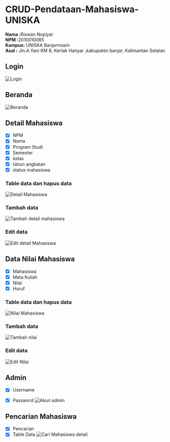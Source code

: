 # CRUD-Pendataan-Mahasiswa-UNISKA<br>
<b>Nama  :</b>Riswan Nopiyar<br>
<b>NPM   :</b>2010010085<br>
<b>Kampus:</b> UNISKA Banjarmasin<br>
<b>Asal  :</b> Jln.A.Yani KM 8, Kertak Hanyar ,kabupaten banjar, Kalimantan Selatan<br>

## Login
![Login](https://user-images.githubusercontent.com/103617674/215237051-4f1ca4a3-0cc6-4c50-be11-5d0fcd83be5f.png)



## Beranda
![Beranda](https://user-images.githubusercontent.com/103617674/215236839-a598e037-18c4-48a0-b3cd-1c99b8b3ba4f.png)


## Detail Mahasiswa
- [x] NPM
- [x] Nama
- [x] Program Studi
- [x] Semester
- [x] kelas
- [x] tahun angkatan
- [x] status mahasiswa

### Table data dan hapus data
![Detail Mahasiswa](https://user-images.githubusercontent.com/103617674/215236857-2da0c527-b1d3-424a-a15e-aac3fa14b98b.png)

### Tambah data
![Tambah detail mahasiswa](https://user-images.githubusercontent.com/103617674/215237183-431b4123-962c-4773-8c6b-ec8b5b4b481f.png)

### Edit data
![Edit detail Mahasiswa](https://user-images.githubusercontent.com/103617674/215237018-481acfc3-9bee-41e6-8c1e-d8afc40369ee.png)




## Data Nilai Mahasiswa
- [x] Mahasiswa
- [x] Mata Kuliah
- [x] Nilai
- [x] Huruf

### Table data dan hapus data
![Nilai Mahasiswa](https://user-images.githubusercontent.com/103617674/215236884-70f7bcca-16ad-4159-8cf0-e6433b4afb75.png)

### Tambah data
![Tambah nilai](https://user-images.githubusercontent.com/103617674/215237176-cafff3af-5b9d-41ac-adc6-1d685d67a943.png)

### Edit data
![Edit Nilai](https://user-images.githubusercontent.com/103617674/215236956-0760bab7-6fcb-45f0-854c-82421308078f.png)




## Admin
- [x] Username
- [x] Password
![Akun admin](https://user-images.githubusercontent.com/103617674/215237073-9aae39b9-af2f-4010-8f50-2c7a8fd15328.png)


## Pencarian Mahasiswa
- [x] Pencarian
- [x] Table Data
![Cari Mahasiswa detail](https://user-images.githubusercontent.com/103617674/215237237-af53d72c-6038-4b86-b13b-c10624d1ed48.png)
